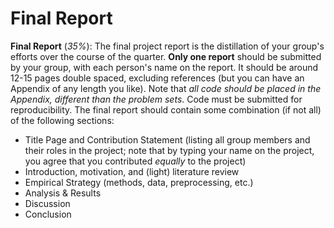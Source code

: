 # Final Report

**Final Report** (*35%*): The final project report is the distillation of your group's efforts over the course of the quarter. **Only one report** should be submitted by your group, with each person's name on the report. It should be around 12-15 pages double spaced, excluding references (but you can have an Appendix of any length you like). Note that _all code should be placed in the Appendix, different than the problem sets_. Code must be submitted for reproducibility. The final report should contain some combination (if not all) of the following sections:
	
* Title Page and Contribution Statement (listing all group members and their roles in the project; note that by typing your name on the project, you agree that you contributed *equally* to the project)
* Introduction, motivation, and (light) literature review
* Empirical Strategy (methods, data, preprocessing, etc.)
* Analysis & Results
* Discussion
* Conclusion
